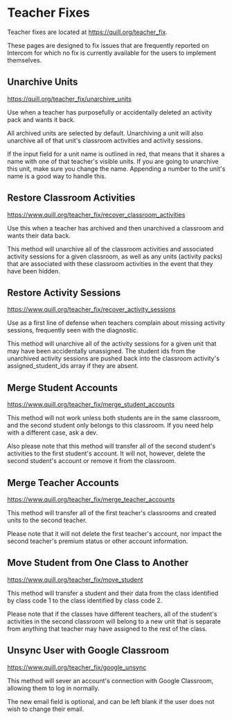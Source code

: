 # Teacher Fixes

Teacher fixes are located at <https://quill.org/teacher_fix>.

These pages are designed to fix issues that are frequently reported on Intercom for which no fix is currently available for the users to implement themselves.

## Unarchive Units
<https://quill.org/teacher_fix/unarchive_units>

Use when a teacher has purposefully or accidentally deleted an activity pack and wants it back.

All archived units are selected by default. Unarchiving a unit will also unarchive all of that unit's classroom activities and activity sessions.

If the input field for a unit name is outlined in red, that means that it shares a name with one of that teacher's visible units. If you are going to unarchive this unit, make sure you change the name. Appending a number to the unit's name is a good way to handle this.

## Restore Classroom Activities
<https://www.quill.org/teacher_fix/recover_classroom_activities>

Use this when a teacher has archived and then unarchived a classroom and wants their data back.

This method will unarchive all of the classroom activities and associated activity sessions for a given classroom, as well as any units (activity packs) that are associated with these classroom activities in the event that they have been hidden.

## Restore Activity Sessions
<https://www.quill.org/teacher_fix/recover_activity_sessions>

Use as a first line of defense when teachers complain about missing activity sessions, frequently seen with the diagnostic.

This method will unarchive all of the activity sessions for a given unit that may have been accidentally unassigned. The student ids from the unarchived activity sessions are pushed back into the classroom activity's assigned_student_ids array if they are absent.

## Merge Student Accounts
<https://www.quill.org/teacher_fix/merge_student_accounts>

This method will not work unless both students are in the same classroom, and the second student only belongs to this classroom. If you need help with a different case, ask a dev.

Also please note that this method will transfer all of the second student's activities to the first student's account. It will not, however, delete the second student's account or remove it from the classroom.

## Merge Teacher Accounts
<https://www.quill.org/teacher_fix/merge_teacher_accounts>

This method will transfer all of the first teacher's classrooms and created units to the second teacher.

Please note that it will not delete the first teacher's account, nor impact the second teacher's premium status or other account information.

## Move Student from One Class to Another
<https://www.quill.org/teacher_fix/move_student>

This method will transfer a student and their data from the class identified by class code 1 to the class identified by class code 2.

Please note that if the classes have different teachers, all of the student's activities in the second classroom will belong to a new unit that is separate from anything that teacher may have assigned to the rest of the class.

## Unsync User with Google Classroom
<https://www.quill.org/teacher_fix/google_unsync>

This method will sever an account's connection with Google Classroom, allowing them to log in normally.

The new email field is optional, and can be left blank if the user does not wish to change their email.
